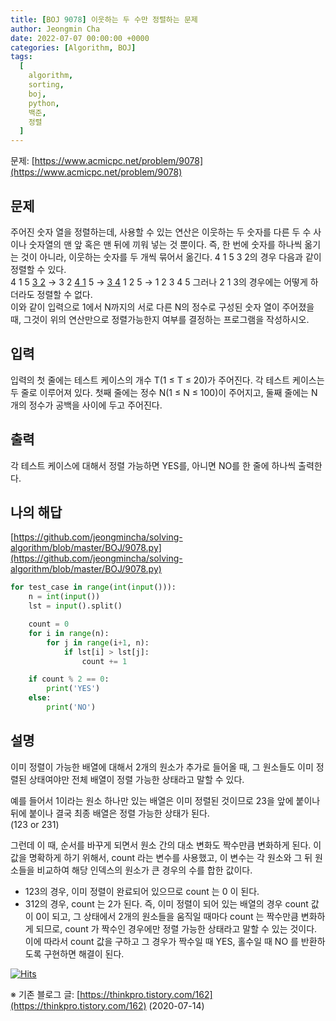 ```yaml
---
title: [BOJ 9078] 이웃하는 두 수만 정렬하는 문제
author: Jeongmin Cha
date: 2022-07-07 00:00:00 +0000
categories: [Algorithm, BOJ]
tags:
  [
    algorithm,
    sorting,
    boj,
    python,
    백준,
    정렬
  ]
---
```


문제: [https://www.acmicpc.net/problem/9078](https://www.acmicpc.net/problem/9078)

## 문제
주어진 숫자 열을 정렬하는데, 사용할 수 있는 연산은 이웃하는 두 숫자를 다른 두 수 사이나 숫자열의 맨 앞 혹은 맨 뒤에 끼워 넣는 것 뿐이다.   즉, 한 번에 숫자를 하나씩 옮기는 것이 아니라, 이웃하는 숫자를 두 개씩 묶어서 옮긴다. 4 1 5 3 2의 경우 다음과 같이 정렬할 수 있다.  
4 1 5 <u>3 2</u> → 3 2 <u>4 1</u> 5 → <u>3 4</u> 1 2 5 → 1 2 3 4 5
그러나 2 1 3의 경우에는 어떻게 하더라도 정렬할 수 없다.  
이와 같이 입력으로 1에서 N까지의 서로 다른 N의 정수로 구성된 숫자 열이 주어졌을 때, 그것이 위의 연산만으로 정렬가능한지 여부를 결정하는 프로그램을 작성하시오.  

## 입력
입력의 첫 줄에는 테스트 케이스의 개수 T(1 ≤ T ≤ 20)가 주어진다. 각 테스트 케이스는 두 줄로 이루어져 있다. 첫째 줄에는 정수 N(1 ≤ N ≤ 100)이 주어지고, 둘째 줄에는 N개의 정수가 공백을 사이에 두고 주어진다.  

## 출력
각 테스트 케이스에 대해서 정렬 가능하면 YES를, 아니면 NO를 한 줄에 하나씩 출력한다.  

## 나의 해답
[https://github.com/jeongmincha/solving-algorithm/blob/master/BOJ/9078.py](https://github.com/jeongmincha/solving-algorithm/blob/master/BOJ/9078.py)
```Python
for test_case in range(int(input())):
    n = int(input())
    lst = input().split()

    count = 0
    for i in range(n):
        for j in range(i+1, n):
            if lst[i] > lst[j]:
                count += 1

    if count % 2 == 0:
        print('YES')
    else:
        print('NO')
```

## 설명
이미 정렬이 가능한 배열에 대해서 2개의 원소가 추가로 들어올 때, 그 원소들도 이미 정렬된 상태여야만 전체 배열이 정렬 가능한 상태라고 말할 수 있다.  

예를 들어서 1이라는 원소 하나만 있는 배열은 이미 정렬된 것이므로 23을 앞에 붙이나 뒤에 붙이나 결국 최종 배열은 정렬 가능한 상태가 된다.  
(123 or 231)

그런데 이 때, 순서를 바꾸게 되면서 원소 간의 대소 변화도 짝수만큼 변화하게 된다. 이 값을 명확하게 하기 위해서, count 라는 변수를 사용했고, 이 변수는 각 원소와 그 뒤 원소들을 비교하여 해당 인덱스의 원소가 큰 경우의 수를 합한 값이다. 
- 123의 경우, 이미 정렬이 완료되어 있으므로 count 는 0 이 된다.
- 312의 경우, count 는 2가 된다. 
즉, 이미 정렬이 되어 있는 배열의 경우 count 값이 0이 되고, 그 상태에서 2개의 원소들을 움직일 때마다 count 는 짝수만큼 변화하게 되므로, count 가 짝수인 경우에만 정렬 가능한 상태라고 말할 수 있는 것이다.  
이에 따라서 count 값을 구하고 그 경우가 짝수일 때 YES, 홀수일 때 NO 를 반환하도록 구현하면 해결이 된다.  

[![Hits](https://hits.seeyoufarm.com/api/count/incr/badge.svg?url=https%3A%2F%2Fjeongmincha.github.io%2Fposts%2F00007%2F&count_bg=%2379C83D&title_bg=%23555555&icon=&icon_color=%23E7E7E7&title=visits&edge_flat=false)](https://hits.seeyoufarm.com)


※ 기존 블로그 글: [https://thinkpro.tistory.com/162](https://thinkpro.tistory.com/162) (2020-07-14)